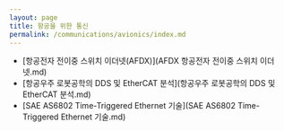 ```yaml
---
layout: page
title: 항공을 위한 통신
permalink: /communications/avionics/index.md
---
```

- [항공전자 전이중 스위치 이더넷(AFDX)](AFDX 항공전자 전이중 스위치 이더넷.md)
- [항공우주 로봇공학의 DDS 및 EtherCAT 분석](항공우주 로봇공학의 DDS 및 EtherCAT 분석.md)
- [SAE AS6802 Time-Triggered Ethernet 기술](SAE AS6802 Time-Triggered Ethernet 기술.md)
